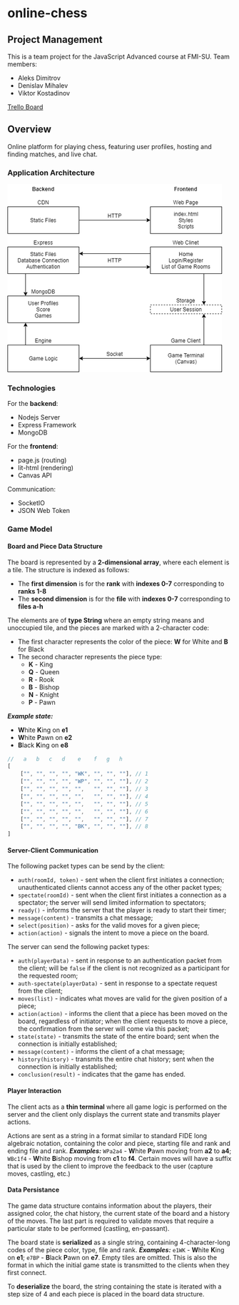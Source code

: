 # online-chess

## Project Management
This is a team project for the JavaScript Advanced course at FMI-SU. Team members:
* Aleks Dimitrov
* Denislav Mihalev
* Viktor Kostadinov

[Trello Board](https://trello.com/b/2iTXq26E/project-js)

## Overview
Online platform for playing chess, featuring user profiles, hosting and finding matches, and live chat.

### Application Architecture

![Architecture](./docs/arch.png)

### Technologies

For the **backend**:
* Nodejs Server
* Express Framework
* MongoDB

For the **frontend**:
* page.js (routing)
* lit-html (rendering)
* Canvas API

Communication:
* SocketIO
* JSON Web Token

### Game Model

#### Board and Piece Data Structure

The board is represented by a **2-dimensional array**, where each element is a tile. The structure is indexed as follows:

* The **first dimension** is for the **rank** with **indexes 0-7** corresponding to **ranks 1-8**
* The **second dimension** is for the **file** with **indexes 0-7** corresponding to **files a-h**

The elements are of **type String** where an empty string means and unoccupied tile, and the pieces are marked with a 2-character code:

* The first character represents the color of the piece: **W** for White and **B** for Black
* The second character represents the piece type:
    * **K** - King
    * **Q** - Queen
    * **R** - Rook
    * **B** - Bishop
    * **N** - Knight
    * **P** - Pawn

***Example state:***

* **W**hite **K**ing on **e1**
* **W**hite **P**awn on **e2**
* **B**lack **K**ing on **e8**

```javascript
//   a   b   c   d    e    f   g   h
[
    ["", "", "", "", "WK", "", "", ""], // 1
    ["", "", "", "", "WP", "", "", ""], // 2
    ["", "", "", "", "",   "", "", ""], // 3
    ["", "", "", "", "",   "", "", ""], // 4
    ["", "", "", "", "",   "", "", ""], // 5
    ["", "", "", "", "",   "", "", ""], // 6
    ["", "", "", "", "",   "", "", ""], // 7
    ["", "", "", "", "BK", "", "", ""], // 8
]
```

#### Server-Client Communication

The following packet types can be send by the client:
* `auth(roomId, token)` - sent when the client first initiates a connection; unauthenticated clients cannot access any of the other packet types;
* `spectate(roomId)` - sent when the client first initiates a connection as a spectator; the server will send limited information to spectators;
* `ready()` - informs the server that the player is ready to start their timer;
* `message(content)` - transmits a chat message;
* `select(position)` - asks for the valid moves for a given piece;
* `action(action)` - signals the intent to move a piece on the board.

The server can send the following packet types:
* `auth(playerData)` - sent in response to an authentication packet from the client; will be `false` if the client is not recognized as a participant for the requested room;
* `auth-spectate(playerData)` - sent in response to a spectate request from the client;
* `moves(list)` - indicates what moves are valid for the given position of a piece;
* `action(action)` - informs the client that a piece has been moved on the board, regardless of initiator; when the client requests to move a piece, the confirmation from the server will come via this packet;
* `state(state)` - transmits the state of the entire board; sent when the connection is initially established;
* `message(content)` - informs the client of a chat message;
* `history(history)` - transmits the entire chat history; sent when the connection is initially established;
* `conclusion(result)` - indicates that the game has ended.

#### Player Interaction

The client acts as a **thin terminal** where all game logic is performed on the server and the client only displays the current state and transmits player actions.

Actions are sent as a string in a format similar to standard FIDE long algebraic notation, containing the color and piece, starting file and rank and ending file and rank. ***Examples:*** `WPa2a4` - **W**hite **P**awn moving from **a2** to **a4**; `WBc1f4` - **W**hite **B**ishop moving from **c1** to **f4**. Certain moves will have a suffix that is used by the client to improve the feedback to the user (capture moves, castling, etc.)

#### Data Persistance

The game data structure contains information about the players, their assigned color, the chat history, the current state of the board and a history of the moves. The last part is required to validate moves that require a particular state to be performed (castling, en-passant).

The board state is **serialized** as a single string, containing 4-character-long codes of the piece color, type, file and rank. ***Examples:*** `e1WK` - **W**hite **K**ing on **e1**; `e7BP` - **B**lack **P**awn on **e7**. Empty tiles are omitted. This is also the format in which the initial game state is transmitted to the clients when they first connect.

To **deserialize** the board, the string containing the state is iterated with a step size of 4 and each piece is placed in the board data structure.
